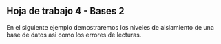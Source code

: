 
## Hoja de trabajo 4 - Bases 2 ##
En el siguiente ejemplo demostraremos los niveles de aislamiento de una base de datos asi como los errores de lecturas.
